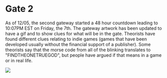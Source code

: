 # Gate 2

As of 12/05, the second gateway started a 48 hour countdown leading to 10:07PM EST on Friday, the 7th. The gateway artwork has been updated to have a gif and to show clues for what will be in the gate. Theorists have found different clues relating to indie games (games that have been developed usually without the financial support of a publisher). Some theorists say that the morse code from all of the blinking translates to "FINDTHEONETRUEGOD", but people have argued if that means in a game or in real life.

![](../../.gitbook/assets/gate2icon_closed_w900lt9QxCOtIyEBRx8sKwtZ6ZJ9TQNsxo5hEkrD.gif)
